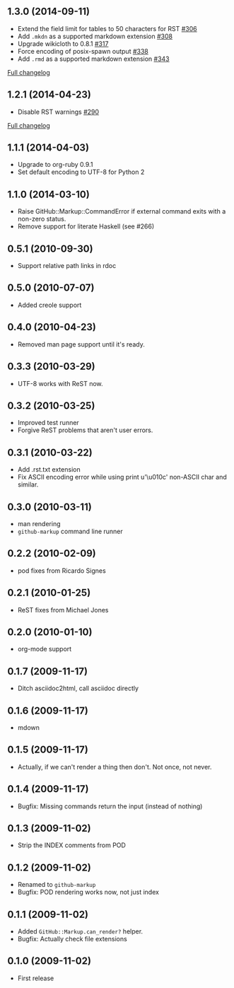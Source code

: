 ## 1.3.0 (2014-09-11)

* Extend the field limit for tables to 50 characters for RST [#306](https://github.com/github/markup/pull/306)
* Add `.mkdn` as a supported markdown extension [#308](https://github.com/github/markup/pull/308)
* Upgrade wikicloth to 0.8.1 [#317](https://github.com/github/markup/pull/317)
* Force encoding of posix-spawn output [#338](https://github.com/github/markup/pull/338)
* Add `.rmd` as a supported markdown extension [#343](https://github.com/github/markup/pull/343)

[Full changelog](https://github.com/github/markup/compare/v1.2.1...v1.3.0)

## 1.2.1 (2014-04-23)

* Disable RST warnings [#290](https://github.com/github/markup/pull/290)

[Full changelog](https://github.com/github/markup/compare/v1.2.0...v1.2.1)

## 1.1.1 (2014-04-03)

* Upgrade to org-ruby 0.9.1
* Set default encoding to UTF-8 for Python 2

## 1.1.0 (2014-03-10)

* Raise GitHub::Markup::CommandError if external command exits with a non-zero status.
* Remove support for literate Haskell (see #266)

## 0.5.1 (2010-09-30)

* Support relative path links in rdoc

## 0.5.0 (2010-07-07)

* Added creole support

## 0.4.0 (2010-04-23)

* Removed man page support until it's ready.

## 0.3.3 (2010-03-29)

* UTF-8 works with ReST now.

## 0.3.2 (2010-03-25)

* Improved test runner
* Forgive ReST problems that aren't user errors.

## 0.3.1 (2010-03-22)

* Add .rst.txt extension
* Fix ASCII encoding error while using print u'\u010c' non-ASCII char and similar.

## 0.3.0 (2010-03-11)

* man rendering
* `github-markup` command line runner

## 0.2.2 (2010-02-09)

* pod fixes from Ricardo Signes

## 0.2.1 (2010-01-25)

* ReST fixes from Michael Jones

## 0.2.0 (2010-01-10)

* org-mode support

## 0.1.7 (2009-11-17)

* Ditch asciidoc2html, call asciidoc directly

## 0.1.6 (2009-11-17)

* mdown

## 0.1.5 (2009-11-17)

* Actually, if we can't render a thing then don't. Not once, not never.

## 0.1.4 (2009-11-17)

* Bugfix: Missing commands return the input (instead of nothing)

## 0.1.3 (2009-11-02)

* Strip the INDEX comments from POD

## 0.1.2 (2009-11-02)

* Renamed to `github-markup`
* Bugfix: POD rendering works now, not just index

## 0.1.1 (2009-11-02)

* Added `GitHub::Markup.can_render?` helper.
* Bugfix: Actually check file extensions

## 0.1.0 (2009-11-02)

* First release
